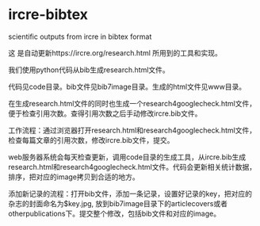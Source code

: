 # ircre-bibtex
 scientific outputs from ircre in bibtex format

这 是自动更新https://ircre.org/research.html 所用到的工具和实现。

我们使用python代码从bib生成research.html文件。

代码见code目录。bib文件见bib7image目录。生成的html文件见www目录。

在生成research.html文件的同时也生成一个research4googlecheck.html文件，便于检查引用次数。查得引用次数之后手动修改ircre.bib文件。

工作流程：通过浏览器打开research.html和research4googlecheck.html文件，检查每篇文章的引用次数，修改ircre.bib文件，提交。

web服务器系统会每天检查更新，调用code目录的生成工具，从ircre.bib生成research.html和research4googlecheck.html文件。代码会更新相关统计数据，排序，把对应的image拷贝到合适的地方。

添加新记录的流程：打开bib文件，添加一条记录，设置好记录的key，把对应的杂志的封面命名为$key.jpg, 放到bib7image目录下的articlecovers或者otherpublications下。提交整个修改，包括bib文件和对应的image。







